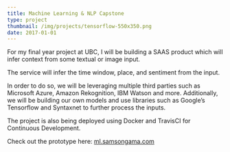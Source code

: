 ```yaml
---
title: Machine Learning & NLP Capstone
type: project
thumbnail: /img/projects/tensorflow-550x350.png
date: 2017-01-01
---
```


For my final year project at UBC, I will be building a SAAS product which will infer context from some textual or image input.

The service will infer the time window, place, and sentiment from the input.

In order to do so, we will be leveraging multiple third parties such as Microsoft Azure, Amazon Rekognition, IBM Watson and more. Additionally, we will be building our own models and use libraries such as Google’s Tensorflow and Syntaxnet to further process the inputs.

The project is also being deployed using Docker and TravisCI for Continuous Development.

Check out the prototype here: <a href="http://ml.samsongama.com/A81/">ml.samsongama.com</a>
